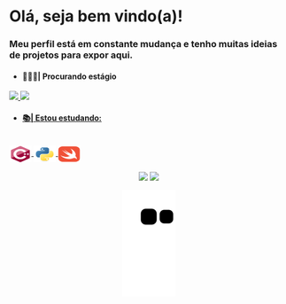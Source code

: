 <h1> Olá, seja bem vindo(a)! </h1>
<h3>  Meu perfil está em constante mudança e tenho muitas ideias de projetos para expor aqui. </h3>

- <h4> 👨🏽‍💻| Procurando estágio </h4>

<div>
  <a href="https://github.com/rherik">
  <img height="160em" src="https://github-readme-stats.vercel.app/api?username=rherik&show_icons=true&theme=vision-friendly-dark&include_all_commits=true&count_private=true"/>
  <img height="160em" src="https://github-readme-stats.vercel.app/api/top-langs/?username=rherik&layout=compact&langs_count=7&theme=vision-friendly-dark"/>
</div>
  

  
  - <h4> 📚| Estou estudando:</h4>
<div style="display: inline_block"><br>
  <img align="center" alt="Cplusplus" height="30" width="40" src="https://raw.githubusercontent.com/devicons/devicon/master/icons/cplusplus/cplusplus-original.svg">
<img align="center" alt="Python" height="30" width="40" src="https://raw.githubusercontent.com/devicons/devicon/master/icons/python/python-original.svg">
  <img align="center" alt="Swift" height="30" width="40" src="https://raw.githubusercontent.com/devicons/devicon/master/icons/swift/swift-original.svg">
</div>


 <br>
<div  align="center"> 
  <a href="https://www.instagram.com/rosakurtz/" target="_blank"><img src="https://img.shields.io/badge/-Instagram-%23E4405F?style=for-the-badge&logo=instagram&logoColor=white" target="_blank"></a>
  <a href="https://www.linkedin.com/in/herik-cunha-46576b192/" target="_blank"><img src="https://img.shields.io/badge/-LinkedIn-%230077B5?style=for-the-badge&logo=linkedin&logoColor=white" target="_blank"></a> 
  
  ![Snake animation](https://github.com/rherik/rherik/blob/output/github-contribution-grid-snake.svg)
  
</div>
